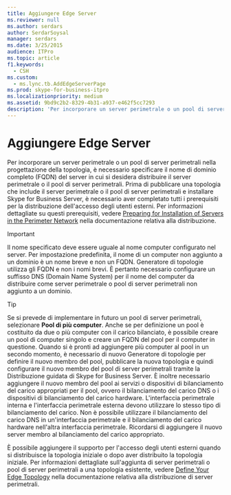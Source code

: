 ```yaml
---
title: Aggiungere Edge Server
ms.reviewer: null
ms.author: serdars
author: SerdarSoysal
manager: serdars
ms.date: 3/25/2015
audience: ITPro
ms.topic: article
f1.keywords:
  - CSH
ms.custom:
  - ms.lync.tb.AddEdgeServerPage
ms.prod: skype-for-business-itpro
ms.localizationpriority: medium
ms.assetid: 9bd9c2b2-8329-4b31-a937-e462f5cc7293
description: 'Per incorporare un server perimetrale o un pool di server perimetrali nella progettazione della topologia, è necessario specificare il nome di dominio completo (FQDN) del server in cui si desidera distribuire il server perimetrale o il pool di server perimetrali. Prima di pubblicare una topologia che include il server perimetrale o il pool di server perimetrali e installare Skype for Business Server, è necessario aver completato tutti i prerequisiti per la distribuzione dell''accesso degli utenti esterni. Per informazioni dettagliate su questi prerequisiti, vedere Preparing for Installation of Servers in the Perimeter Network nella documentazione relativa alla distribuzione.'
---
```


# <a name="add-edge-server"></a>Aggiungere Edge Server

Per incorporare un server perimetrale o un pool di server perimetrali nella progettazione della topologia, è necessario specificare il nome di dominio completo (FQDN) del server in cui si desidera distribuire il server perimetrale o il pool di server perimetrali. Prima di pubblicare una topologia che include il server perimetrale o il pool di server perimetrali e installare Skype for Business Server, è necessario aver completato tutti i prerequisiti per la distribuzione dell'accesso degli utenti esterni. Per informazioni dettagliate su questi prerequisiti, vedere [Preparing for Installation of Servers in the Perimeter Network](/previous-versions/office/lync-server-2013/lync-server-2013-preparing-for-installation-of-servers-in-the-perimeter-network) nella documentazione relativa alla distribuzione.

> [!IMPORTANT]
> Il nome specificato deve essere uguale al nome computer configurato nel server. Per impostazione predefinita, il nome di un computer non aggiunto a un dominio è un nome breve e non un FQDN. Generatore di topologie utilizza gli FQDN e non i nomi brevi. È pertanto necessario configurare un suffisso DNS (Domain Name System) per il nome del computer da distribuire come server perimetrale o pool di server perimetrali non aggiunto a un dominio.

> [!TIP]
> Se si prevede di implementare in futuro un pool di server perimetrali, selezionare **Pool di più computer**. Anche se per definizione un pool è costituito da due o più computer con il carico bilanciato, è possibile creare un pool di computer singolo e creare un FQDN del pool per il computer in questione. Quando si è pronti ad aggiungere più computer al pool in un secondo momento, è necessario di nuovo Generatore di topologie per definire il nuovo membro del pool, pubblicare la nuova topologia e quindi configurare il nuovo membro del pool di server perimetrali tramite la Distribuzione guidata di Skype for Business Server. È inoltre necessario aggiungere il nuovo membro del pool ai servizi o dispositivi di bilanciamento del carico appropriati per il pool, ovvero il bilanciamento del carico DNS o i dispositivi di bilanciamento del carico hardware. L'interfaccia perimetrale interna e l'interfaccia perimetrale esterna devono utilizzare lo stesso tipo di bilanciamento del carico. Non è possibile utilizzare il bilanciamento del carico DNS in un'interfaccia perimetrale e il bilanciamento del carico hardware nell'altra interfaccia perimetrale. Ricordarsi di aggiungere il nuovo server membro al bilanciamento del carico appropriato.

È possibile aggiungere il supporto per l'accesso degli utenti esterni quando si distribuisce la topologia iniziale o dopo aver distribuito la topologia iniziale. Per informazioni dettagliate sull'aggiunta di server perimetrali o pool di server perimetrali a una topologia esistente, vedere [Define Your Edge Topology](/previous-versions/office/lync-server-2013/lync-server-2013-define-your-edge-topology) nella documentazione relativa alla distribuzione di server perimetrali.